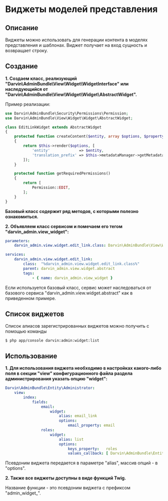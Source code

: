 Виджеты моделей представления
=============================

## Описание

Виджеты можно использовать для генерации контента в моделях представления и шаблонах. Виджет получает на вход сущность
 и возвращает строку.

## Создание

**1. Создаем класс, реализующий "Darvin\AdminBundle\View\Widget\WidgetInterface" или наследующийся от
 "Darvin\AdminBundle\View\Widget\Widget\AbstractWidget".**

Пример реализации:

```php
use Darvin\AdminBundle\Security\Permissions\Permission;
use Darvin\AdminBundle\View\Widget\Widget\AbstractWidget;

class EditLinkWidget extends AbstractWidget
{
    protected function createContent($entity, array $options, $property)
    {
        return $this->render($options, [
            'entity'             => $entity,
            'translation_prefix' => $this->metadataManager->getMetadata($entity)->getBaseTranslationPrefix(),
        ]);
    }

    protected function getRequiredPermissions()
    {
        return [
            Permission::EDIT,
        ];
    }
}
```

**Базовый класс содержит ряд методов, с которыми полезно ознакомиться.**

**2. Объявляем класс сервисом и помечаем его тегом "darvin_admin.view_widget":**

```yaml
parameters:
    darvin_admin.view.widget.edit_link.class: Darvin\AdminBundle\View\Widget\Widget\EditLinkWidget

services:
    darvin_admin.view.widget.edit_link:
        class:  "%darvin_admin.view.widget.edit_link.class%"
        parent: darvin_admin.view.widget.abstract
        tags:
            - { name: darvin_admin.view_widget }
```

Если используется базовый класс, сервис может наследоваться от базового сервиса "darvin_admin.view.widget.abstract"
 как в приведенном примере.

## Список виджетов

Список алиасов зарегистрированных виджетов можно получить с помощью команды

```shell
$ php app/console darvin:admin:widget:list
```

## Использование

**1. Для использования виджета необходимо в настройках какого-либо поля в секции "view" конфигурационного файла раздела
 администрирования указать опцию "widget":**

```yaml
Darvin\AdminBundle\Entity\Administrator:
    view:
        index:
            fields:
                email:
                    widget:
                        alias: email_link
                        options:
                            email_property: email
                roles:
                    widget:
                        alias: list
                        options:
                            keys_property:   roles
                            values_callback: [ Darvin\AdminBundle\Entity\Administrator, getAvailableExtraRoles ]
```

Псевдоним виджета передается в параметре "alias", массив опций - в "options".

**2. Также все виджеты доступны в виде функций Twig.**

Название функции - это псевдоним виджета с префиксом "admin_widget_".
